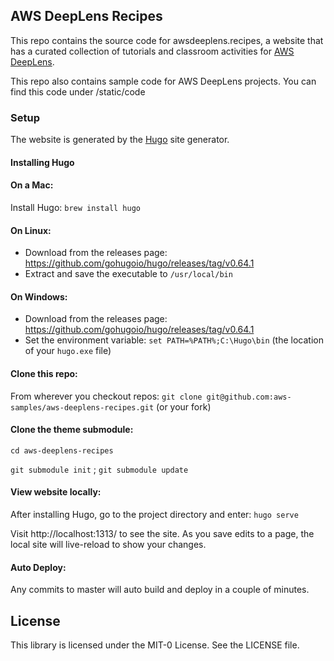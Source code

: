 ## AWS DeepLens Recipes

This repo contains the source code for awsdeeplens.recipes, a website that has a curated collection of tutorials and classroom activities for [AWS DeepLens](https://aws.amazon.com/deeplens).

This repo also contains sample code for AWS DeepLens projects. You can find this code under /static/code

### Setup

The website is generated by the [Hugo](http://gohugo.io/) site generator.

#### Installing Hugo

#### On a Mac:

Install Hugo:
`brew install hugo`

#### On Linux:

- Download from the releases page: https://github.com/gohugoio/hugo/releases/tag/v0.64.1
- Extract and save the executable to `/usr/local/bin`

#### On Windows:

- Download from the releases page: https://github.com/gohugoio/hugo/releases/tag/v0.64.1
- Set the environment variable: `set PATH=%PATH%;C:\Hugo\bin` (the location of your `hugo.exe` file)

#### Clone this repo:

From wherever you checkout repos:
`git clone git@github.com:aws-samples/aws-deeplens-recipes.git` (or your fork)

#### Clone the theme submodule:

`cd aws-deeplens-recipes`

`git submodule init` ;
`git submodule update`

#### View website locally:

After installing Hugo, go to the project directory and enter:
`hugo serve`

Visit http://localhost:1313/ to see the site.
As you save edits to a page, the local site will live-reload to show your changes.

#### Auto Deploy:

Any commits to master will auto build and deploy in a couple of minutes.

## License

This library is licensed under the MIT-0 License. See the LICENSE file.
